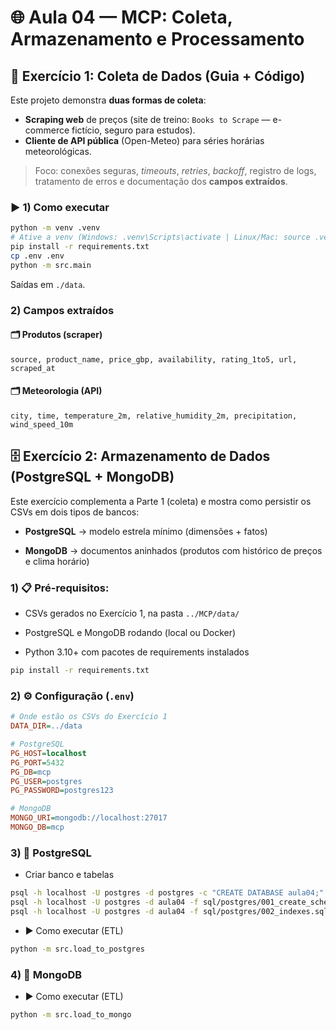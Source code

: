 # 🌐 Aula 04 — MCP: Coleta, Armazenamento e Processamento

## 🧲 Exercício 1: Coleta de Dados (Guia + Código)

Este projeto demonstra **duas formas de coleta**:
- **Scraping web** de preços (site de treino: `Books to Scrape` — e-commerce fictício, seguro para estudos).
- **Cliente de API pública** (Open-Meteo) para séries horárias meteorológicas.

> Foco: conexões seguras, *timeouts*, *retries*, *backoff*, registro de logs, tratamento de erros e documentação dos **campos extraídos**.

### ▶️ 1) Como executar
```bash
python -m venv .venv
# Ative a venv (Windows: .venv\Scripts\activate | Linux/Mac: source .venv/bin/activate)
pip install -r requirements.txt
cp .env .env
python -m src.main
```
Saídas em `./data`.

### 2) Campos extraídos
#### 🗂️ Produtos (scraper)
`source, product_name, price_gbp, availability, rating_1to5, url, scraped_at`

#### 🗂️ Meteorologia (API)
`city, time, temperature_2m, relative_humidity_2m, precipitation, wind_speed_10m`

## 🗄️ Exercício 2: Armazenamento de Dados (PostgreSQL + MongoDB)

Este exercício complementa a Parte 1 (coleta) e mostra como persistir os CSVs em dois tipos de bancos:

- **PostgreSQL** → modelo estrela mínimo (dimensões + fatos)

- **MongoDB** → documentos aninhados (produtos com histórico de preços e clima horário)

### 1) 📋 Pré-requisitos:

- CSVs gerados no Exercício 1, na pasta `../MCP/data/`

- PostgreSQL e MongoDB rodando (local ou Docker)

- Python 3.10+ com pacotes de requirements instalados
```bash
pip install -r requirements.txt
```
### 2) ⚙️ Configuração (`.env`)
```ini
# Onde estão os CSVs do Exercício 1
DATA_DIR=../data

# PostgreSQL
PG_HOST=localhost
PG_PORT=5432
PG_DB=mcp
PG_USER=postgres
PG_PASSWORD=postgres123

# MongoDB
MONGO_URI=mongodb://localhost:27017
MONGO_DB=mcp
```
### 3) 🐘 PostgreSQL 

- Criar banco e tabelas
```bash
psql -h localhost -U postgres -d postgres -c "CREATE DATABASE aula04;"
psql -h localhost -U postgres -d aula04 -f sql/postgres/001_create_schema.sql
psql -h localhost -U postgres -d aula04 -f sql/postgres/002_indexes.sql
```
- ▶️ Como executar (ETL)
```bash
python -m src.load_to_postgres
```
### 4) 🍃 MongoDB

- ▶️ Como executar (ETL)
```bash
python -m src.load_to_mongo
```



